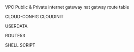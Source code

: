 VPC
 Public & Private
 internet gateway
 nat gatway
 route table

CLOUD-CONFIG
  CLOUDINIT

USERDATA

ROUTE53

SHELL SCRIPT

